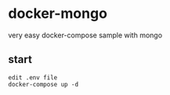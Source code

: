 # docker-mongo
very easy docker-compose sample with mongo

## start
    edit .env file
    docker-compose up -d
